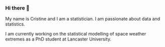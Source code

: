 ### Hi there 👋

My name is Cristine and I am a statistician. I am passionate about data and statistics. 

I am currently working on the statistical modelling of space weather extremes as a PhD student at Lancaster University.

<!-- Along my journey as a researcher I have published some works that you can find below.


<!-- Here you can find some projects I have done.


![](https://komarev.com/ghpvc/?username=rauberc&label=Number of curious people&color=blueviolet&style=for-the-badge	


<!--
**rauberc/rauberc** is a ✨ _special_ ✨ repository because its `README.md` (this file) appears on your GitHub profile.

Here are some ideas to get you started:

- 🔭 I’m currently working on ...
- 🌱 I’m currently learning ...
- 👯 I’m looking to collaborate on ...
- 🤔 I’m looking for help with ...
- 💬 Ask me about ...
- 📫 How to reach me: ...
- 😄 Pronouns: ...
- ⚡ Fun fact: ...
-->
